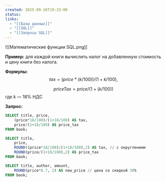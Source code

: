 ```yaml
---
created: 2025-09-26T19:33:00
status:
links:
  - "[[Базы данных]]"
  - "[[SQL]]"
  - "[[Запросы SQL]]"
---
```

![[Математические функции SQL.png]]

**Пример:** для каждой книги вычислить налог на добавленную стоимость и цену книги без налога.

**Формулы:**
$$tax = (price*(k/100))/(1 + k/100),$$

$$priceTax = price/(1+(k/100))$$
где k — 18% НДС

**Запрос:**
```sql
SELECT title, price, 
    (price*18/100)/(1+18/100) AS tax, 
    price/(1+18/100) AS price_tax 
FROM book;
```

```sql
SELECT title, 
    price, 
    ROUND((price*18/100)/(1+18/100),2) AS tax, // с округлением
    ROUND(price/(1+18/100),2) AS price_tax 
FROM book;
```

```sql
SELECT title, author, amount, 
    ROUND(price*0.7, 2) AS new_price // цена со скидкой 30%
FROM book;
```






















